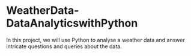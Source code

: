 # WeatherData-DataAnalyticswithPython
In this project, we will use Python to analyse a weather data and answer intricate questions and queries about the data.
